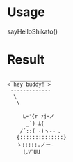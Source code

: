 # Usage
sayHelloShikato()
# Result
```
 _____________
< hey buddy! >
 -------------
  \
   \

     Lｰ'{r ｧjｰノ
      _`)-ﾑ{
    /´::( ･)ヽ-- ､
   {::::::::::::::}
   ゝ:::::.ノー-
     しｿ¨UU
```
